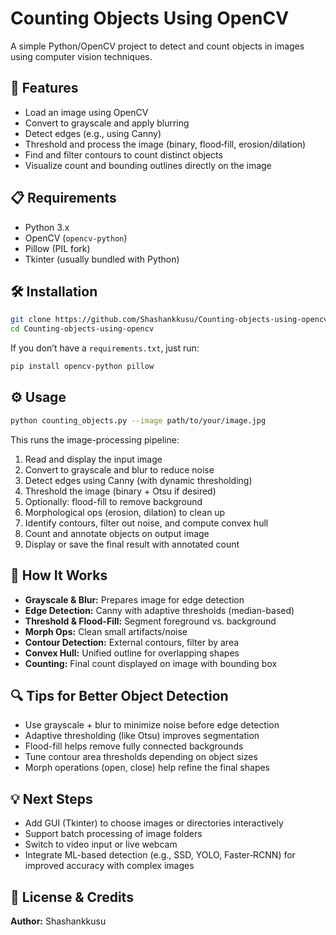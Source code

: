 # Counting Objects Using OpenCV

A simple Python/OpenCV project to detect and count objects in images using computer vision techniques.

## 🚀 Features

- Load an image using OpenCV  
- Convert to grayscale and apply blurring  
- Detect edges (e.g., using Canny)  
- Threshold and process the image (binary, flood‑fill, erosion/dilation)  
- Find and filter contours to count distinct objects  
- Visualize count and bounding outlines directly on the image  

## 📋 Requirements

- Python 3.x  
- OpenCV (`opencv-python`)  
- Pillow (PIL fork)  
- Tkinter (usually bundled with Python)

## 🛠 Installation

```bash
git clone https://github.com/Shashankkusu/Counting-objects-using-opencv.git
cd Counting-objects-using-opencv
```

If you don’t have a `requirements.txt`, just run:

```bash
pip install opencv-python pillow
```

## ⚙️ Usage

```bash
python counting_objects.py --image path/to/your/image.jpg
```

This runs the image-processing pipeline:

1. Read and display the input image  
2. Convert to grayscale and blur to reduce noise  
3. Detect edges using Canny (with dynamic thresholding)  
4. Threshold the image (binary + Otsu if desired)  
5. Optionally: flood-fill to remove background  
6. Morphological ops (erosion, dilation) to clean up  
7. Identify contours, filter out noise, and compute convex hull  
8. Count and annotate objects on output image  
9. Display or save the final result with annotated count  

## 🧠 How It Works

- **Grayscale & Blur:** Prepares image for edge detection  
- **Edge Detection:** Canny with adaptive thresholds (median-based)  
- **Threshold & Flood-Fill:** Segment foreground vs. background  
- **Morph Ops:** Clean small artifacts/noise  
- **Contour Detection:** External contours, filter by area  
- **Convex Hull:** Unified outline for overlapping shapes  
- **Counting:** Final count displayed on image with bounding box  

## 🔍 Tips for Better Object Detection

- Use grayscale + blur to minimize noise before edge detection
- Adaptive thresholding (like Otsu) improves segmentation
- Flood-fill helps remove fully connected backgrounds
- Tune contour area thresholds depending on object sizes
- Morph operations (open, close) help refine the final shapes



## 💡 Next Steps

- Add GUI (Tkinter) to choose images or directories interactively
- Support batch processing of image folders
- Switch to video input or live webcam
- Integrate ML-based detection (e.g., SSD, YOLO, Faster‑RCNN) for improved accuracy with complex images

## 📄 License & Credits

**Author:** Shashankkusu
